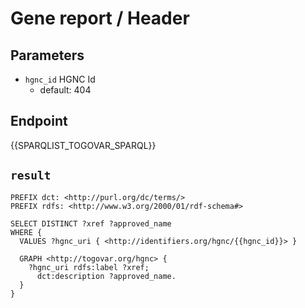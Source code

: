 # Gene report / Header

## Parameters

* `hgnc_id` HGNC Id
  * default: 404

## Endpoint

{{SPARQLIST_TOGOVAR_SPARQL}}

## `result`

```sparql
PREFIX dct: <http://purl.org/dc/terms/>
PREFIX rdfs: <http://www.w3.org/2000/01/rdf-schema#>

SELECT DISTINCT ?xref ?approved_name
WHERE {
  VALUES ?hgnc_uri { <http://identifiers.org/hgnc/{{hgnc_id}}> }

  GRAPH <http://togovar.org/hgnc> {
    ?hgnc_uri rdfs:label ?xref;
      dct:description ?approved_name.
  }
}
```
